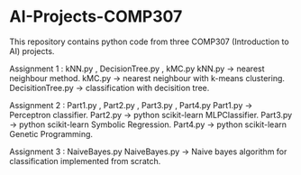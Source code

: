 # AI-Projects-COMP307

This repository contains python code from three COMP307 (Introduction to AI) projects.

Assignment 1 : kNN.py , DecisionTree.py , kMC.py
  kNN.py -> nearest neighbour method.
  kMC.py -> nearest neighbour with k-means clustering.
  DecisitionTree.py -> classification with decisition tree.
  
Assignment 2 : Part1.py , Part2.py , Part3.py , Part4.py 
  Part1.py -> Perceptron classifier.
  Part2.py -> python scikit-learn MLPClassifier.
  Part3.py -> python scikit-learn Symbolic Regression.
  Part4.py -> python scikit-learn Genetic Programming.
  
Assignment 3 : NaiveBayes.py 
  NaiveBayes.py -> Naive bayes algorithm for classification implemented from scratch. 
